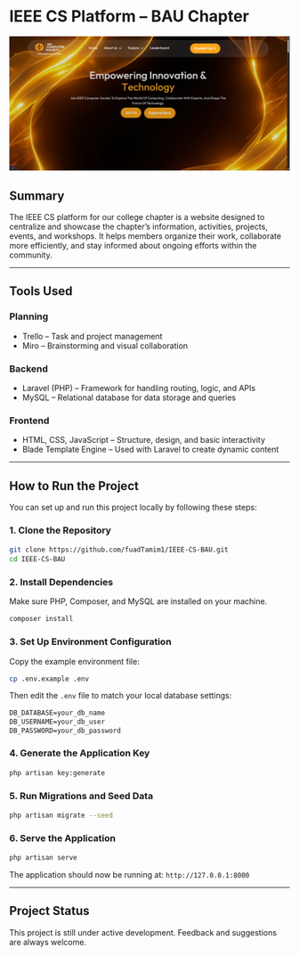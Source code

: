﻿# IEEE CS Platform – BAU Chapter

![Cover Image](https://raw.githubusercontent.com/fuadTamim1/IEEE-CS-BAU/refs/heads/main/public/assets/img/screenshot.jpg)

## Summary

The IEEE CS platform for our college chapter is a website designed to centralize and showcase the chapter’s information, activities, projects, events, and workshops. It helps members organize their work, collaborate more efficiently, and stay informed about ongoing efforts within the community.

---

## Tools Used

### Planning

* Trello – Task and project management
* Miro – Brainstorming and visual collaboration

### Backend

* Laravel (PHP) – Framework for handling routing, logic, and APIs
* MySQL – Relational database for data storage and queries

### Frontend

* HTML, CSS, JavaScript – Structure, design, and basic interactivity
* Blade Template Engine – Used with Laravel to create dynamic content

---

## How to Run the Project

You can set up and run this project locally by following these steps:

### 1. Clone the Repository

```bash
git clone https://github.com/fuadTamim1/IEEE-CS-BAU.git
cd IEEE-CS-BAU
```

### 2. Install Dependencies

Make sure PHP, Composer, and MySQL are installed on your machine.

```bash
composer install
```

### 3. Set Up Environment Configuration

Copy the example environment file:

```bash
cp .env.example .env
```

Then edit the `.env` file to match your local database settings:

```
DB_DATABASE=your_db_name
DB_USERNAME=your_db_user
DB_PASSWORD=your_db_password
```

### 4. Generate the Application Key

```bash
php artisan key:generate
```

### 5. Run Migrations and Seed Data

```bash
php artisan migrate --seed
```

### 6. Serve the Application

```bash
php artisan serve
```

The application should now be running at: `http://127.0.0.1:8000`

---

## Project Status

This project is still under active development. Feedback and suggestions are always welcome.

